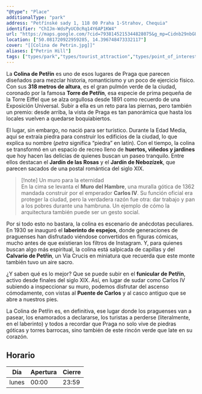 ```yaml
---
"@type": "Place"
additionalType: "park"
address: "Petřínské sady 1, 118 00 Praha 1-Strahov, Chequia"
identifier: "ChIJm-WdsPyUC0cRq14Y6AP1KW4"
url: "https://maps.google.com/?cid=7938145215344828075&g_mp=Cidnb29nbGUubWFwcy5wbGFjZXMudjEuUGxhY2VzLlNlYXJjaFRleHQQABgEIAA"
location: ["50.081720922959285, 14.396748473332117"]
cover: "[[Colina de Petrin.jpg]]"
aliases: ["Petrin Hill"]
tags: ["types/park","types/tourist_attraction","types/point_of_interest","types/establishment"]
---
```

La **Colina de Petřín** es uno de esos lugares de Praga que parecen diseñados para mezclar historia, romanticismo y un poco de ejercicio físico. Con sus **318 metros de altura**, es el gran pulmón verde de la ciudad, coronado por la famosa **Torre de Petřín**, esa especie de prima pequeña de la Torre Eiffel que se alza orgullosa desde 1891 como recuerdo de una Exposición Universal. Subir a ella es un reto para las piernas, pero también un premio: desde arriba, la vista de Praga es tan panorámica que hasta los locales vuelven a quedarse boquiabiertos.

El lugar, sin embargo, no nació para ser turístico. Durante la Edad Media, aquí se extraía piedra para construir los edificios de la ciudad, lo que explica su nombre (_petra_ significa “piedra” en latín). Con el tiempo, la colina se transformó en un espacio de recreo lleno de **huertos, viñedos y jardines** que hoy hacen las delicias de quienes buscan un paseo tranquilo. Entre ellos destacan el **Jardín de las Rosas** y el **Jardín de Nebozízek**, que parecen sacados de una postal romántica del siglo XIX.

> [!note] Un muro para la eternidad  
> En la cima se levanta el **Muro del Hambre**, una muralla gótica de 1362 mandada construir por el emperador **Carlos IV**. Su función oficial era proteger la ciudad, pero la verdadera razón fue otra: dar trabajo y pan a los pobres durante una hambruna. Un ejemplo de cómo la arquitectura también puede ser un gesto social.

Por si todo esto no bastara, la colina es escenario de anécdotas peculiares. En 1930 se inauguró el **laberinto de espejos**, donde generaciones de praguenses han disfrutado viéndose convertidos en figuras cómicas, mucho antes de que existieran los filtros de Instagram. Y, para quienes buscan algo más espiritual, la colina está salpicada de capillas y del **Calvario de Petřín**, un Vía Crucis en miniatura que recuerda que este monte también tuvo un aire sacro.

¿Y saben qué es lo mejor? Que se puede subir en el **funicular de Petřín**, activo desde finales del siglo XIX. Así, en lugar de sudar como Carlos IV subiendo a inspeccionar su muro, podemos disfrutar del ascenso cómodamente, con vistas al **Puente de Carlos** y al casco antiguo que se abre a nuestros pies.

La Colina de Petřín es, en definitiva, ese lugar donde los praguenses van a pasear, los enamorados a declararse, los turistas a perderse (literalmente, en el laberinto) y todos a recordar que Praga no solo vive de piedras góticas y torres barrocas, sino también de este rincón verde que late en su corazón.

## Horario

| Día  | Apertura  | Cierre  |
|---|---|---|
| lunes | 00:00 | 23:59 |

